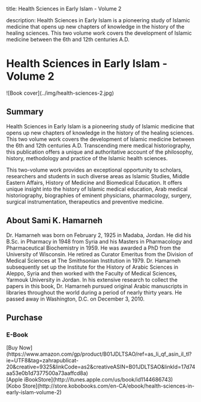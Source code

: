 title: Health Sciences in Early Islam - Volume 2

description: Health Sciences in Early Islam is a pioneering study of Islamic medicine that opens up new chapters of knowledge in the history of the healing sciences. This two volume work covers the development of Islamic medicine between the 6th and 12th centuries A.D.

# Health Sciences in Early Islam - Volume 2

<div markdown="1" class="cover-image">
![Book cover](../img/health-sciences-2.jpg)
</div>

## Summary

Health Sciences in Early Islam is a pioneering study of Islamic medicine that opens up new chapters of knowledge in the history of the healing sciences. This two volume work covers the development of Islamic medicine between the 6th and 12th centuries A.D. Transcending mere medical historiography, this publication offers a unique and authoritative account of the philosophy, history, methodology and practice of the Islamic health sciences.

This two-volume work provides an exceptional opportunity to scholars, researchers and students in such diverse areas as Islamic Studies, Middle Eastern Affairs, History of Medicine and Biomedical Education. It offers unique insight into the history of Islamic medical education, Arab medical historiography, biographies of eminent physicians, pharmacology, surgery, surgical instrumentation, therapeutics and preventive medicine.

## About Sami K. Hamarneh

Dr. Hamarneh was born on February 2, 1925 in Madaba, Jordan. He did his B.Sc. in Pharmacy in 1948 from Syria and his Masters in Pharmacology and Pharmaceutical Biochemistry in 1959. He was awarded a PhD from the University of Wisconsin. He retired as Curator Emeritus from the Division of Medical Sciences at The Smithsonian Institution in 1979. Dr. Hamarneh subsequently set up the Institute for the History of Arabic Sciences in Aleppo, Syria and then worked with the Faculty of Medical Sciences, Yarmouk University in Jordan. In his extensive research to collect the papers in this book, Dr. Hamarneh pursued original Arabic manuscripts in libraries throughout the world during a period of nearly thirty years. He passed away in Washington, D.C. on December 3, 2010. 

## Purchase

### E-Book

<div markdown="3" class="purchase-link">
[Buy Now](https://www.amazon.com/gp/product/B01JDLTSAO/ref=as_li_qf_asin_il_tl?ie=UTF8&tag=zahrapublicat-20&creative=9325&linkCode=as2&creativeASIN=B01JDLTSAO&linkId=17d74aa53e0b1d7377500a73aaffcd8a)
</div>

<div markdown="3" class="purchase-link">
[Apple iBookStore](http://itunes.apple.com/us/book/id1144686743)
</div>

<div markdown="3" class="purchase-link">
[Kobo Store](http://store.kobobooks.com/en-CA/ebook/health-sciences-in-early-islam-volume-2)
</div>


